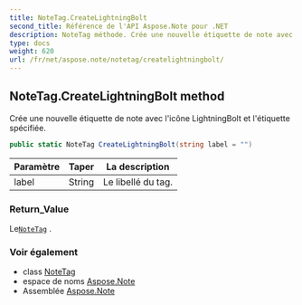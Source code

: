 ```yaml
---
title: NoteTag.CreateLightningBolt
second_title: Référence de l'API Aspose.Note pour .NET
description: NoteTag méthode. Crée une nouvelle étiquette de note avec licône LightningBolt et létiquette spécifiée.
type: docs
weight: 620
url: /fr/net/aspose.note/notetag/createlightningbolt/
---
```

## NoteTag.CreateLightningBolt method

Crée une nouvelle étiquette de note avec l'icône LightningBolt et l'étiquette spécifiée.

```csharp
public static NoteTag CreateLightningBolt(string label = "")
```

| Paramètre | Taper | La description |
| --- | --- | --- |
| label | String | Le libellé du tag. |

### Return_Value

Le[`NoteTag`](../) .

### Voir également

* class [NoteTag](../)
* espace de noms [Aspose.Note](../../notetag/)
* Assemblée [Aspose.Note](../../../)



